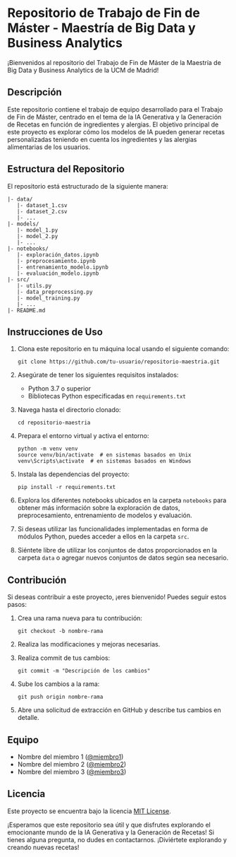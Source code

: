 # Repositorio de Trabajo de Fin de Máster - Maestría de Big Data y Business Analytics

¡Bienvenidos al repositorio del Trabajo de Fin de Máster de la Maestría de Big Data y Business Analytics de la UCM de Madrid!

## Descripción

Este repositorio contiene el trabajo de equipo desarrollado para el Trabajo de Fin de Máster, centrado en el tema de la IA Generativa y la Generación de Recetas en función de ingredientes y alergias. El objetivo principal de este proyecto es explorar cómo los modelos de IA pueden generar recetas personalizadas teniendo en cuenta los ingredientes y las alergias alimentarias de los usuarios.

## Estructura del Repositorio

El repositorio está estructurado de la siguiente manera:

```
|- data/
   |- dataset_1.csv
   |- dataset_2.csv
   |- ...
|- models/
   |- model_1.py
   |- model_2.py
   |- ...
|- notebooks/
   |- exploración_datos.ipynb
   |- preprocesamiento.ipynb
   |- entrenamiento_modelo.ipynb
   |- evaluación_modelo.ipynb
|- src/
   |- utils.py
   |- data_preprocessing.py
   |- model_training.py
   |- ...
|- README.md
```

## Instrucciones de Uso

1. Clona este repositorio en tu máquina local usando el siguiente comando:

   ```
   git clone https://github.com/tu-usuario/repositorio-maestria.git
   ```

2. Asegúrate de tener los siguientes requisitos instalados:
   - Python 3.7 o superior
   - Bibliotecas Python especificadas en `requirements.txt`

3. Navega hasta el directorio clonado:

   ```
   cd repositorio-maestria
   ```

4. Prepara el entorno virtual y activa el entorno:

   ```
   python -m venv venv
   source venv/bin/activate  # en sistemas basados en Unix
   venv\Scripts\activate  # en sistemas basados en Windows
   ```

5. Instala las dependencias del proyecto:

   ```
   pip install -r requirements.txt
   ```

6. Explora los diferentes notebooks ubicados en la carpeta `notebooks` para obtener más información sobre la exploración de datos, preprocesamiento, entrenamiento de modelos y evaluación.

7. Si deseas utilizar las funcionalidades implementadas en forma de módulos Python, puedes acceder a ellos en la carpeta `src`.

8. Siéntete libre de utilizar los conjuntos de datos proporcionados en la carpeta `data` o agregar nuevos conjuntos de datos según sea necesario.

## Contribución

Si deseas contribuir a este proyecto, ¡eres bienvenido! Puedes seguir estos pasos:

1. Crea una rama nueva para tu contribución:

   ```
   git checkout -b nombre-rama
   ```

2. Realiza las modificaciones y mejoras necesarias.

3. Realiza commit de tus cambios:

   ```
   git commit -m "Descripción de los cambios"
   ```

4. Sube los cambios a la rama:

   ```
   git push origin nombre-rama
   ```

5. Abre una solicitud de extracción en GitHub y describe tus cambios en detalle.

## Equipo

- Nombre del miembro 1 ([@miembro1](https://github.com/miembro1))
- Nombre del miembro 2 ([@miembro2](https://github.com/miembro2))
- Nombre del miembro 3 ([@miembro3](https://github.com/miembro3))

## Licencia

Este proyecto se encuentra bajo la licencia [MIT License](LICENSE).

¡Esperamos que este repositorio sea útil y que disfrutes explorando el emocionante mundo de la IA Generativa y la Generación de Recetas! Si tienes alguna pregunta, no dudes en contactarnos. ¡Diviértete explorando y creando nuevas recetas!
